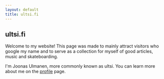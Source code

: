 ```yaml
---
layout: default
title: ultsi.fi
---
```


## ultsi.fi

Welcome to my website! This page was made to mainly attract visitors who google my name and to serve as a collection for myself of good articles, music and skateboarding.

I'm Joonas Ulmanen, more commonly known as ultsi. You can learn more about me on the [profile](/pages/profile/) page.